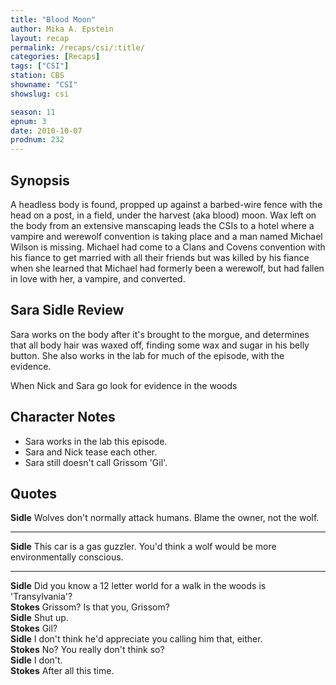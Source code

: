 ```yaml
---
title: "Blood Moon"
author: Mika A. Epstein
layout: recap
permalink: /recaps/csi/:title/
categories: [Recaps]
tags: ["CSI"]
station: CBS
showname: "CSI"
showslug: csi

season: 11
epnum: 3  
date: 2010-10-07
prodnum: 232  
---
```


## Synopsis

A headless body is found, propped up against a barbed-wire fence with the head on a post, in a field, under the harvest (aka blood) moon. Wax left on the body from an extensive manscaping leads the CSIs to a hotel where a vampire and werewolf convention is taking place and a man named Michael Wilson is missing. Michael had come to a Clans and Covens convention with his fiance to get married with all their friends but was killed by his fiance when she learned that Michael had formerly been a werewolf, but had fallen in love with her, a vampire, and converted.

## Sara Sidle Review

Sara works on the body after it's brought to the morgue, and determines that all body hair was waxed off, finding some wax and sugar in his belly button. She also works in the lab for much of the episode, with the evidence.

When Nick and Sara go look for evidence in the woods

## Character Notes

* Sara works in the lab this episode.  
* Sara and Nick tease each other.  
* Sara still doesn't call Grissom 'Gil'.

## Quotes

**Sidle** Wolves don't normally attack humans. Blame the owner, not the wolf.

* * *

**Sidle** This car is a gas guzzler. You'd think a wolf would be more environmentally conscious.

* * *

**Sidle** Did you know a 12 letter world for a walk in the woods is 'Transylvania'?  
**Stokes** Grissom? Is that you, Grissom?  
**Sidle** Shut up.  
**Stokes** Gil?  
**Sidle** I don't think he'd appreciate you calling him that, either.  
**Stokes** No? You really don't think so?  
**Sidle** I don't.  
**Stokes** After all this time.